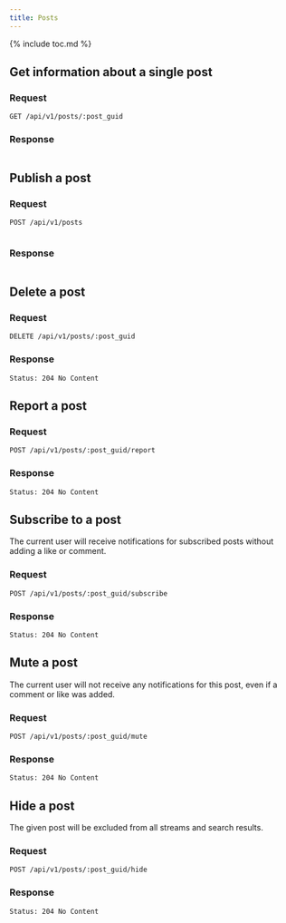 ```yaml
---
title: Posts
---
```


{% include toc.md %}

## Get information about a single post

### Request

~~~
GET /api/v1/posts/:post_guid
~~~

### Response

~~~json
~~~

## Publish a post

### Request

~~~
POST /api/v1/posts
~~~
~~~json
~~~

### Response

~~~json
~~~

## Delete a post

### Request

~~~
DELETE /api/v1/posts/:post_guid
~~~

### Response

~~~
Status: 204 No Content
~~~

## Report a post

### Request

~~~
POST /api/v1/posts/:post_guid/report
~~~

### Response

~~~
Status: 204 No Content
~~~

## Subscribe to a post

The current user will receive notifications for subscribed posts without adding a like or comment.

### Request

~~~
POST /api/v1/posts/:post_guid/subscribe
~~~

### Response

~~~
Status: 204 No Content
~~~

## Mute a post

The current user will not receive any notifications for this post, even if a comment or like was added.

### Request

~~~
POST /api/v1/posts/:post_guid/mute
~~~

### Response

~~~
Status: 204 No Content
~~~

## Hide a post

The given post will be excluded from all streams and search results.

### Request

~~~
POST /api/v1/posts/:post_guid/hide
~~~

### Response

~~~
Status: 204 No Content
~~~
